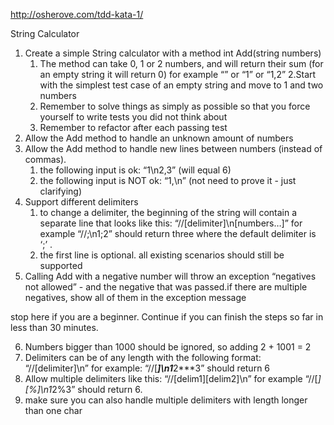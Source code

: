 http://osherove.com/tdd-kata-1/

String Calculator

1. Create a simple String calculator with a method int Add(string numbers)
	1. The method can take 0, 1 or 2 numbers, and will return their sum (for
	an empty string it will return 0) for example “” or “1” or “1,2”
	2.Start with the simplest test case of an empty string and move to 1 and two numbers
	3. Remember to solve things as simply as possible so that you force yourself to write
	tests you did not think about
	4. Remember to refactor after each passing test
2. Allow the Add method to handle an unknown amount of numbers
3. Allow the Add method to handle new lines between numbers (instead of commas).
	1. the following input is ok:  “1\n2,3”  (will equal 6)
	2. the following input is NOT ok:  “1,\n” (not need to prove it - just clarifying)
4. Support different delimiters
	1. to change a delimiter, the beginning of the string will contain a separate line that
	looks like this:   “//[delimiter]\n[numbers…]” for example “//;\n1;2” should return three
	where the default delimiter is ‘;’ .
	2. the first line is optional. all existing scenarios should still be supported
5. Calling Add with a negative number will throw an exception “negatives not allowed” - and
the negative that was passed.if there are multiple negatives, show all of them in the
exception message

stop here if you are a beginner. Continue if you can finish the steps so far in less than 30 minutes.

6. Numbers bigger than 1000 should be ignored, so adding 2 + 1001  = 2
7. Delimiters can be of any length with the following format:  “//[delimiter]\n” for example:
“//[***]\n1***2***3” should return 6
8. Allow multiple delimiters like this:  “//[delim1][delim2]\n” for example “//[*][%]\n1*2%3”
should return 6.
9. make sure you can also handle multiple delimiters with length longer than one char